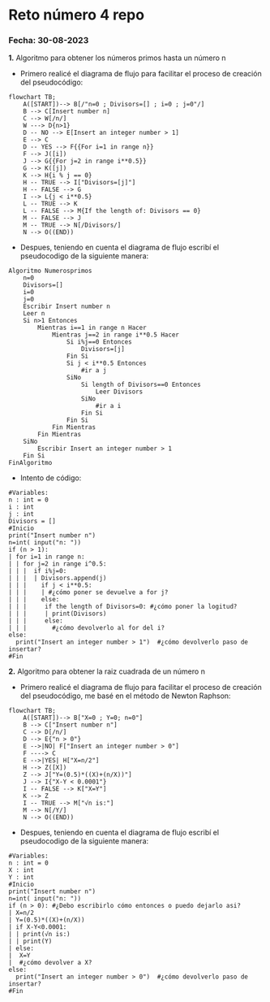 # Reto número 4 repo
### Fecha:  30-08-2023
**1.** Algoritmo para obtener los números primos hasta un número n
* Primero realicé el diagrama de flujo para facilitar el proceso de creación del pseudocódigo:
```mermaid
flowchart TB;
    A([START])--> B[/"n=0 ; Divisors=[] ; i=0 ; j=0"/]
    B --> C[Insert number n]
    C --> W[/n/]
    W ---> D{n>1}
    D -- NO --> E[Insert an integer number > 1]
    E --> C
    D -- YES --> F{{For i=1 in range n}}
    F --> J([i])
    J --> G{{For j=2 in range i**0.5}}
    G --> K([j])
    K --> H{i % j == 0}
    H -- TRUE --> I["Divisors=[j]"]
    H -- FALSE --> G
    I --> L{j < i**0.5}
    L -- TRUE --> K
    L -- FALSE --> M{If the length of: Divisors == 0}
    M -- FALSE --> J
    M -- TRUE --> N[/Divisors/]
    N --> O((END))
```
* Despues, teniendo en cuenta el diagrama de flujo escribí el pseudocodigo de la siguiente manera:
```pseudocode
Algoritmo Numerosprimos
	n=0
	Divisors=[]
	i=0
	j=0
	Escribir Insert number n
	Leer n
	Si n>1 Entonces
		Mientras i==1 in range n Hacer
			Mientras j==2 in range i**0.5 Hacer
				Si i%j==0 Entonces
					Divisors=[j]
				Fin Si
				Si j < i**0.5 Entonces
					#ir a j
				SiNo
					Si length of Divisors==0 Entonces
						Leer Divisors
					SiNo
						#ir a i
					Fin Si
				Fin Si
			Fin Mientras
		Fin Mientras
	SiNo
		Escribir Insert an integer number > 1
	Fin Si
FinAlgoritmo
```
* Intento de código:
```code
#Variables:
n : int = 0
i : int
j : int
Divisors = []
#Inicio
print("Insert number n")
n=int( input("n: "))
if (n > 1):
| for i=1 in range n:
| | for j=2 in range i^0.5:
| | |  if i%j=0: 
| | |  | Divisors.append(j)
| | |    if j < i**0.5:
| | |    | #¿cómo poner se devuelve a for j?
| | |    else:
| | |     if the length of Divisors=0: #¿cómo poner la logitud?
| | |     | print(Divisors)
| | |     else:
| | |       #¿cómo devolverlo al for del i?
else:
  print("Insert an integer number > 1")  #¿cómo devolverlo paso de insertar?
#Fin
```
**2.** Algoritmo para obtener la raiz cuadrada de un número n
* Primero realicé el diagrama de flujo para facilitar el proceso de creación del pseudocódigo, me basé en el método de Newton Raphson:
```mermaid
flowchart TB;
    A([START])--> B["X=0 ; Y=0; n=0"]
    B --> C["Insert number n"]
    C --> D[/n/]
    D --> E{"n > 0"}
    E -->|NO| F["Insert an integer number > 0"]
    F ----> C
    E -->|YES| H["X=n/2"]
    H --> Z([X])
    Z --> J["Y=(0.5)*((X)+(n/X))"]
    J --> I{"X-Y < 0.0001"}
    I -- FALSE --> K["X=Y"]
    K --> Z
    I -- TRUE --> M["√n is:"]
    M --> N[/Y/]
    N --> O((END))
```
* Despues, teniendo en cuenta el diagrama de flujo escribí el pseudocodigo de la siguiente manera:
```pseudocode
#Variables:
n : int = 0
X : int
Y : int
#Inicio
print("Insert number n")
n=int( input("n: "))
if (n > 0): #¿Debo escribirlo cómo entonces o puedo dejarlo asi?
| X=n/2
| Y=(0.5)*((X)+(n/X))
| if X-Y<0.0001:
| | print(√n is:)
| | print(Y)
| else:
|  X=Y
|  #¿cómo devolver a X?
else:
  print("Insert an integer number > 0")  #¿cómo devolverlo paso de insertar?
#Fin
```
